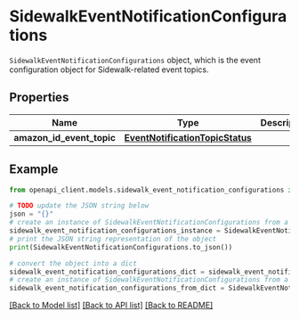 # SidewalkEventNotificationConfigurations

 <code>SidewalkEventNotificationConfigurations</code> object, which is the event configuration object for Sidewalk-related event topics.

## Properties

Name | Type | Description | Notes
------------ | ------------- | ------------- | -------------
**amazon_id_event_topic** | [**EventNotificationTopicStatus**](EventNotificationTopicStatus.md) |  | [optional] 

## Example

```python
from openapi_client.models.sidewalk_event_notification_configurations import SidewalkEventNotificationConfigurations

# TODO update the JSON string below
json = "{}"
# create an instance of SidewalkEventNotificationConfigurations from a JSON string
sidewalk_event_notification_configurations_instance = SidewalkEventNotificationConfigurations.from_json(json)
# print the JSON string representation of the object
print(SidewalkEventNotificationConfigurations.to_json())

# convert the object into a dict
sidewalk_event_notification_configurations_dict = sidewalk_event_notification_configurations_instance.to_dict()
# create an instance of SidewalkEventNotificationConfigurations from a dict
sidewalk_event_notification_configurations_from_dict = SidewalkEventNotificationConfigurations.from_dict(sidewalk_event_notification_configurations_dict)
```
[[Back to Model list]](../README.md#documentation-for-models) [[Back to API list]](../README.md#documentation-for-api-endpoints) [[Back to README]](../README.md)


